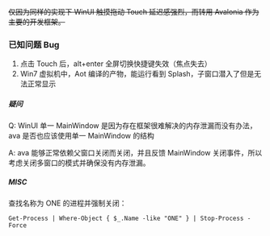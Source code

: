 ~~仅因为同样的实现下 WinUI 触摸拖动 Touch 延迟感强烈，而转用 Avalonia 作为主要的开发框架。~~

### 已知问题 Bug

1. 点击 Touch 后，alt+enter 全屏切换快捷键失效（焦点失去）
2. Win7 虚拟机中，Aot 编译的产物，能运行看到 Splash，子窗口潜入了但是无法正常显示

##### 疑问

Q: WinUI 单一 MainWindow 是因为存在框架很难解决的内存泄漏而没有办法，ava 是否也应该使用单一 MainWindow 的结构

A: ava 能够正常依赖父窗口关闭而关闭，并且反馈 MainWindow 关闭事件，所以考虑关闭多窗口的模式并确保没有内存泄漏。

##### MISC

查找名称为 ONE 的进程并强制关闭：

`Get-Process | Where-Object { $_.Name -like "ONE" } | Stop-Process -Force`
